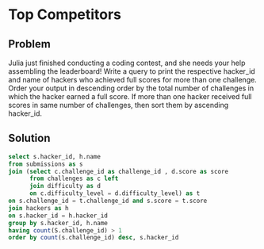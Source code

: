 # Top Competitors

## Problem
Julia just finished conducting a coding contest, and she needs your help assembling the leaderboard! Write a query to print the respective hacker_id and name of hackers who achieved full scores for more than one challenge. Order your output in descending order by the total number of challenges in which the hacker earned a full score. If more than one hacker received full scores in same number of challenges, then sort them by ascending hacker_id.

## Solution
```sql
select s.hacker_id, h.name
from submissions as s 
join (select c.challenge_id as challenge_id , d.score as score
      from challenges as c left 
      join difficulty as d
      on c.difficulty_level = d.difficulty_level) as t
on s.challenge_id = t.challenge_id and s.score = t.score
join hackers as h
on s.hacker_id = h.hacker_id
group by s.hacker_id, h.name
having count(S.challenge_id) > 1
order by count(s.challenge_id) desc, s.hacker_id
```